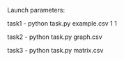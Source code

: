 Launch parameters:

task1 - python task.py example.csv 1 1

task2 - python task.py graph.csv

task3 - python task.py matrix.csv
